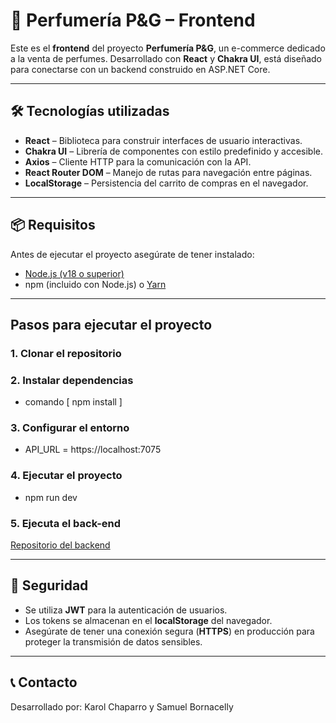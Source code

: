 # 🧴 Perfumería P&G – Frontend

Este es el **frontend** del proyecto **Perfumería P&G**, un e-commerce dedicado a la venta de perfumes. Desarrollado con **React** y **Chakra UI**, está diseñado para conectarse con un backend construido en ASP.NET Core.

---

## 🛠️ Tecnologías utilizadas

- **React** – Biblioteca para construir interfaces de usuario interactivas.
- **Chakra UI** – Librería de componentes con estilo predefinido y accesible.
- **Axios** – Cliente HTTP para la comunicación con la API.
- **React Router DOM** – Manejo de rutas para navegación entre páginas.
- **LocalStorage** – Persistencia del carrito de compras en el navegador.

---

## 📦 Requisitos

Antes de ejecutar el proyecto asegúrate de tener instalado:

- [Node.js (v18 o superior)](https://nodejs.org/)
- npm (incluido con Node.js) o [Yarn](https://yarnpkg.com/)

---
## Pasos para ejecutar el proyecto

### 1. Clonar el repositorio
### 2. Instalar dependencias 
- comando  [ npm install ]

### 3. Configurar el entorno
- API_URL = https://localhost:7075

### 4. Ejecutar el proyecto
- npm run dev

### 5. Ejecuta el back-end  
[Repositorio del backend](https://github.com/Karojulicha/Back-PerfumeriaPyG)

---

## 🔐 Seguridad

- Se utiliza **JWT** para la autenticación de usuarios.
- Los tokens se almacenan en el **localStorage** del navegador.
- Asegúrate de tener una conexión segura (**HTTPS**) en producción para proteger la transmisión de datos sensibles.

---

## 📞 Contacto

Desarrollado por: Karol Chaparro y Samuel Bornacelly



